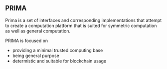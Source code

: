 ## PRIMA

Prima is a set of interfaces and corresponding implementations that attempt to create a computation platform that is suited for symmetric computation as well as general computation.

PRIMA is focused on
* providing a minimal trusted computing base
* being general purpose
* determistic and suitable for blockchain usage
